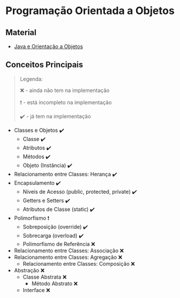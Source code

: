 # Programação Orientada a Objetos

## Material

* [Java e Orientação a Objetos](https://www.caelum.com.br/download/caelum-java-objetos-fj11.pdf)

## Conceitos Principais

> Legenda:
>
>  :x: - ainda não tem na implementação 
>
>  :heavy_exclamation_mark: - está incompleto na implementação
>
>  :heavy_check_mark: - já tem na implementação

* Classes e Objetos :heavy_check_mark:
  * Classe :heavy_check_mark:
  * Atributos :heavy_check_mark:
  * Métodos :heavy_check_mark:
  * Objeto (Instância) :heavy_check_mark:
* Relacionamento entre Classes: Herança :heavy_check_mark:
* Encapsulamento :heavy_check_mark:
  * Níveis de Acesso (public, protected, private) :heavy_check_mark:
  * Getters e Setters :heavy_check_mark:
  * Atributos de Classe (static) :heavy_check_mark:
* Polimorfismo :heavy_exclamation_mark:
  * Sobreposição (override) :heavy_check_mark:
  * Sobrecarga (overload) :heavy_check_mark:
  * Polimorfismo de Referência :x:
* Relacionamento entre Classes: Associação :x:
* Relacionamento entre Classes: Agregação :x:
  * Relacionamento entre Classes: Composição :x:
* Abstração :x:
  * Classe Abstrata :x:
    * Método Abstrato :x:
  * Interface :x:
